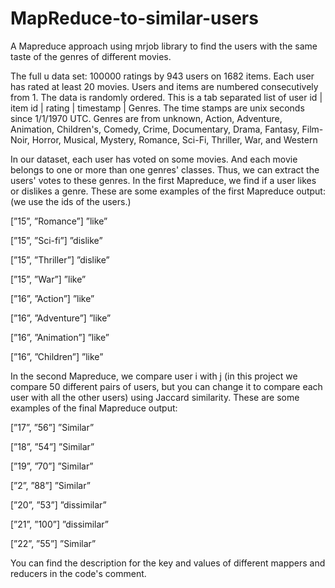 # MapReduce-to-similar-users
A Mapreduce approach using mrjob library to find the users with the same taste of the genres of different movies.

The full u data set: 100000 ratings by 943 users on 1682 items. Each user has rated at least 20 movies.  Users and items are numbered consecutively from 1.  The data is randomly ordered. This is a tab separated list of user id | item id | rating | timestamp | Genres. The time stamps are unix seconds since 1/1/1970 UTC. Genres are from unknown, Action, Adventure, Animation, Children's, Comedy, Crime, Documentary, Drama, Fantasy, Film-Noir, Horror, Musical, Mystery, Romance, Sci-Fi, Thriller, War, and Western 

In our dataset, each user has voted on some movies. And each movie belongs to one or more than one genres' classes. Thus, we can extract the users' votes to these genres. 
In the first Mapreduce, we find if a user likes or dislikes a genre. These are some examples of the first Mapreduce output: (we use the ids of the users.)

[”15”, ”Romance”] ”like”

[”15”, ”Sci-fi”] ”dislike”

[”15”, ”Thriller”] ”dislike”

[”15”, ”War”] ”like”

[”16”, ”Action”] ”like”

[”16”, ”Adventure”] ”like”

[”16”, ”Animation”] ”like”

[”16”, ”Children”] ”like”

In the second Mapreduce, we compare user i with j (in this project we compare 50 different pairs of users, but you can change it to compare each user with all the other users)
using Jaccard similarity.  These are some examples of the final Mapreduce output:

[”17”, ”56”] ”Similar”

[”18”, ”54”] ”Similar”

[”19”, ”70”] ”Similar”

[”2”, ”88”] ”Similar”

[”20”, ”53”] ”dissimilar”

[”21”, ”100”] ”dissimilar”

[”22”, ”55”] ”Similar”

You can find the description for the key and values of different mappers and reducers in the code's comment.
